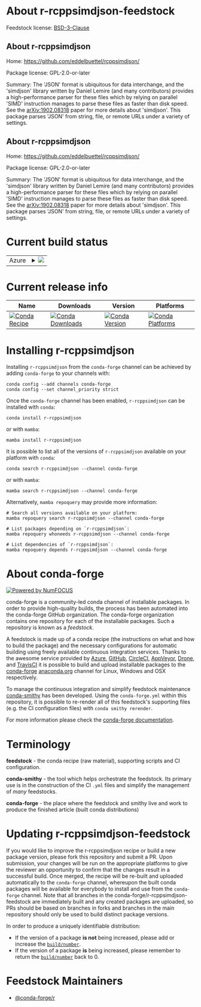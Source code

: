 About r-rcppsimdjson-feedstock
==============================

Feedstock license: [BSD-3-Clause](https://github.com/conda-forge/r-rcppsimdjson-feedstock/blob/main/LICENSE.txt)


About r-rcppsimdjson
--------------------

Home: https://github.com/eddelbuettel/rcppsimdjson/

Package license: GPL-2.0-or-later

Summary: The 'JSON' format is ubiquitous for data interchange, and the 'simdjson' library written by Daniel Lemire (and many contributors) provides a high-performance parser for these files which by relying on parallel 'SIMD' instruction manages to parse these files as faster than disk speed. See the <arXiv:1902.08318> paper for more details about 'simdjson'.  This package parses 'JSON' from string, file, or remote URLs under a variety of settings.

About r-rcppsimdjson
--------------------

Home: https://github.com/eddelbuettel/rcppsimdjson/

Package license: GPL-2.0-or-later

Summary: The 'JSON' format is ubiquitous for data interchange, and the 'simdjson' library written by Daniel Lemire (and many contributors) provides a high-performance parser for these files which by relying on parallel 'SIMD' instruction manages to parse these files as faster than disk speed. See the <arXiv:1902.08318> paper for more details about 'simdjson'.  This package parses 'JSON' from string, file, or remote URLs under a variety of settings.

Current build status
====================


<table>
    
  <tr>
    <td>Azure</td>
    <td>
      <details>
        <summary>
          <a href="https://dev.azure.com/conda-forge/feedstock-builds/_build/latest?definitionId=13779&branchName=main">
            <img src="https://dev.azure.com/conda-forge/feedstock-builds/_apis/build/status/r-rcppsimdjson-feedstock?branchName=main">
          </a>
        </summary>
        <table>
          <thead><tr><th>Variant</th><th>Status</th></tr></thead>
          <tbody><tr>
              <td>linux_64_r_base4.3</td>
              <td>
                <a href="https://dev.azure.com/conda-forge/feedstock-builds/_build/latest?definitionId=13779&branchName=main">
                  <img src="https://dev.azure.com/conda-forge/feedstock-builds/_apis/build/status/r-rcppsimdjson-feedstock?branchName=main&jobName=linux&configuration=linux%20linux_64_r_base4.3" alt="variant">
                </a>
              </td>
            </tr><tr>
              <td>linux_64_r_base4.4</td>
              <td>
                <a href="https://dev.azure.com/conda-forge/feedstock-builds/_build/latest?definitionId=13779&branchName=main">
                  <img src="https://dev.azure.com/conda-forge/feedstock-builds/_apis/build/status/r-rcppsimdjson-feedstock?branchName=main&jobName=linux&configuration=linux%20linux_64_r_base4.4" alt="variant">
                </a>
              </td>
            </tr><tr>
              <td>osx_64_r_base4.3</td>
              <td>
                <a href="https://dev.azure.com/conda-forge/feedstock-builds/_build/latest?definitionId=13779&branchName=main">
                  <img src="https://dev.azure.com/conda-forge/feedstock-builds/_apis/build/status/r-rcppsimdjson-feedstock?branchName=main&jobName=osx&configuration=osx%20osx_64_r_base4.3" alt="variant">
                </a>
              </td>
            </tr><tr>
              <td>osx_64_r_base4.4</td>
              <td>
                <a href="https://dev.azure.com/conda-forge/feedstock-builds/_build/latest?definitionId=13779&branchName=main">
                  <img src="https://dev.azure.com/conda-forge/feedstock-builds/_apis/build/status/r-rcppsimdjson-feedstock?branchName=main&jobName=osx&configuration=osx%20osx_64_r_base4.4" alt="variant">
                </a>
              </td>
            </tr><tr>
              <td>win_64_r_base4.3</td>
              <td>
                <a href="https://dev.azure.com/conda-forge/feedstock-builds/_build/latest?definitionId=13779&branchName=main">
                  <img src="https://dev.azure.com/conda-forge/feedstock-builds/_apis/build/status/r-rcppsimdjson-feedstock?branchName=main&jobName=win&configuration=win%20win_64_r_base4.3" alt="variant">
                </a>
              </td>
            </tr><tr>
              <td>win_64_r_base4.4</td>
              <td>
                <a href="https://dev.azure.com/conda-forge/feedstock-builds/_build/latest?definitionId=13779&branchName=main">
                  <img src="https://dev.azure.com/conda-forge/feedstock-builds/_apis/build/status/r-rcppsimdjson-feedstock?branchName=main&jobName=win&configuration=win%20win_64_r_base4.4" alt="variant">
                </a>
              </td>
            </tr>
          </tbody>
        </table>
      </details>
    </td>
  </tr>
</table>

Current release info
====================

| Name | Downloads | Version | Platforms |
| --- | --- | --- | --- |
| [![Conda Recipe](https://img.shields.io/badge/recipe-r--rcppsimdjson-green.svg)](https://anaconda.org/conda-forge/r-rcppsimdjson) | [![Conda Downloads](https://img.shields.io/conda/dn/conda-forge/r-rcppsimdjson.svg)](https://anaconda.org/conda-forge/r-rcppsimdjson) | [![Conda Version](https://img.shields.io/conda/vn/conda-forge/r-rcppsimdjson.svg)](https://anaconda.org/conda-forge/r-rcppsimdjson) | [![Conda Platforms](https://img.shields.io/conda/pn/conda-forge/r-rcppsimdjson.svg)](https://anaconda.org/conda-forge/r-rcppsimdjson) |

Installing r-rcppsimdjson
=========================

Installing `r-rcppsimdjson` from the `conda-forge` channel can be achieved by adding `conda-forge` to your channels with:

```
conda config --add channels conda-forge
conda config --set channel_priority strict
```

Once the `conda-forge` channel has been enabled, `r-rcppsimdjson` can be installed with `conda`:

```
conda install r-rcppsimdjson
```

or with `mamba`:

```
mamba install r-rcppsimdjson
```

It is possible to list all of the versions of `r-rcppsimdjson` available on your platform with `conda`:

```
conda search r-rcppsimdjson --channel conda-forge
```

or with `mamba`:

```
mamba search r-rcppsimdjson --channel conda-forge
```

Alternatively, `mamba repoquery` may provide more information:

```
# Search all versions available on your platform:
mamba repoquery search r-rcppsimdjson --channel conda-forge

# List packages depending on `r-rcppsimdjson`:
mamba repoquery whoneeds r-rcppsimdjson --channel conda-forge

# List dependencies of `r-rcppsimdjson`:
mamba repoquery depends r-rcppsimdjson --channel conda-forge
```


About conda-forge
=================

[![Powered by
NumFOCUS](https://img.shields.io/badge/powered%20by-NumFOCUS-orange.svg?style=flat&colorA=E1523D&colorB=007D8A)](https://numfocus.org)

conda-forge is a community-led conda channel of installable packages.
In order to provide high-quality builds, the process has been automated into the
conda-forge GitHub organization. The conda-forge organization contains one repository
for each of the installable packages. Such a repository is known as a *feedstock*.

A feedstock is made up of a conda recipe (the instructions on what and how to build
the package) and the necessary configurations for automatic building using freely
available continuous integration services. Thanks to the awesome service provided by
[Azure](https://azure.microsoft.com/en-us/services/devops/), [GitHub](https://github.com/),
[CircleCI](https://circleci.com/), [AppVeyor](https://www.appveyor.com/),
[Drone](https://cloud.drone.io/welcome), and [TravisCI](https://travis-ci.com/)
it is possible to build and upload installable packages to the
[conda-forge](https://anaconda.org/conda-forge) [anaconda.org](https://anaconda.org/)
channel for Linux, Windows and OSX respectively.

To manage the continuous integration and simplify feedstock maintenance
[conda-smithy](https://github.com/conda-forge/conda-smithy) has been developed.
Using the ``conda-forge.yml`` within this repository, it is possible to re-render all of
this feedstock's supporting files (e.g. the CI configuration files) with ``conda smithy rerender``.

For more information please check the [conda-forge documentation](https://conda-forge.org/docs/).

Terminology
===========

**feedstock** - the conda recipe (raw material), supporting scripts and CI configuration.

**conda-smithy** - the tool which helps orchestrate the feedstock.
                   Its primary use is in the construction of the CI ``.yml`` files
                   and simplify the management of *many* feedstocks.

**conda-forge** - the place where the feedstock and smithy live and work to
                  produce the finished article (built conda distributions)


Updating r-rcppsimdjson-feedstock
=================================

If you would like to improve the r-rcppsimdjson recipe or build a new
package version, please fork this repository and submit a PR. Upon submission,
your changes will be run on the appropriate platforms to give the reviewer an
opportunity to confirm that the changes result in a successful build. Once
merged, the recipe will be re-built and uploaded automatically to the
`conda-forge` channel, whereupon the built conda packages will be available for
everybody to install and use from the `conda-forge` channel.
Note that all branches in the conda-forge/r-rcppsimdjson-feedstock are
immediately built and any created packages are uploaded, so PRs should be based
on branches in forks and branches in the main repository should only be used to
build distinct package versions.

In order to produce a uniquely identifiable distribution:
 * If the version of a package **is not** being increased, please add or increase
   the [``build/number``](https://docs.conda.io/projects/conda-build/en/latest/resources/define-metadata.html#build-number-and-string).
 * If the version of a package **is** being increased, please remember to return
   the [``build/number``](https://docs.conda.io/projects/conda-build/en/latest/resources/define-metadata.html#build-number-and-string)
   back to 0.

Feedstock Maintainers
=====================

* [@conda-forge/r](https://github.com/orgs/conda-forge/teams/r/)

